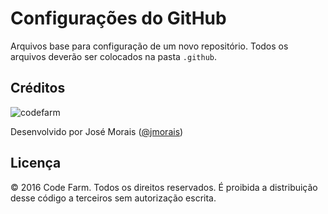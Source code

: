 # Configurações do GitHub

Arquivos base para configuração de um novo repositório. Todos os arquivos deverão
ser colocados na pasta `.github`.

## Créditos

![codefarm](https://codefarm.com.br/img/logo2.png)

Desenvolvido por José Morais ([@jmorais](https://github.com/jmorais))

## Licença

© 2016 Code Farm. Todos os direitos reservados. É proibida a distribuição desse código a terceiros sem autorização escrita.